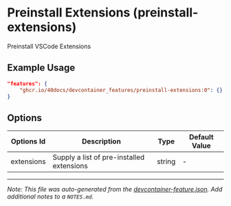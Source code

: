 
# Preinstall Extensions (preinstall-extensions)

Preinstall VSCode Extensions

## Example Usage

```json
"features": {
    "ghcr.io/40docs/devcontainer_features/preinstall-extensions:0": {}
}
```

## Options

| Options Id | Description | Type | Default Value |
|-----|-----|-----|-----|
| extensions | Supply a list of pre-installed extensions | string | - |



---

_Note: This file was auto-generated from the [devcontainer-feature.json](https://github.com/40docs/devcontainer_features/blob/main/src/preinstall-extensions/devcontainer-feature.json).  Add additional notes to a `NOTES.md`._
